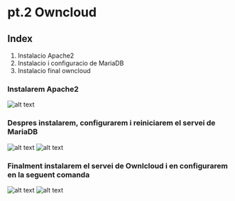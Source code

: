 # pt.2 Owncloud

## Index
1. Instalacio Apache2
2. Instalacio i configuracio de MariaDB
3. Instalacio final owncloud

### Instalarem Apache2
![alt text](https://github.com/wicked04/MP08UF2/blob/main/Opera%20Instantánea_2022-10-22_193839_docs.google.com.png)
### Despres instalarem, configurarem i reiniciarem el servei de MariaDB
![alt text](https://github.com/wicked04/MP08UF2/blob/main/Opera%20Instantánea_2022-10-22_191509_docs.google.com.png)
![alt text](https://github.com/wicked04/MP08UF2/blob/main/Opera%20Instantánea_2022-10-22_191551_docs.google.com.png)
### Finalment instalarem el servei de Ownlcloud i en configurarem en la seguent comanda
![alt text](https://github.com/wicked04/MP08UF2/blob/main/Opera%20Instantánea_2022-10-22_191618_docs.google.com.png)
![alt text](https://github.com/wicked04/MP08UF2/blob/main/Opera%20Instantánea_2022-10-22_191635_docs.google.com.png)

